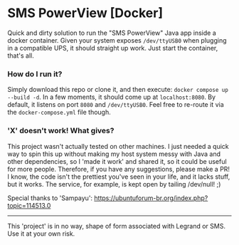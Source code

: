 # SMS PowerView [Docker]

Quick and dirty solution to run the "SMS PowerView" Java app inside a docker container.
Given your system exposes `/dev/ttyUSB0` when plugging in a compatible UPS, it should straight up work. Just start the container, that's all.

### How do I run it?

Simply download this repo or clone it, and then execute: `docker compose up --build -d`. In a few moments, it should come up at `localhost:8080`.
By default, it listens on port `8080` and `/dev/ttyUSB0`. Feel free to re-route it via the `docker-compose.yml` file though.

### 'X' doesn't work! What gives?
This project wasn't actually tested on other machines. I just needed a quick way to spin this up without making my host system messy with Java and other dependencies, so I 'made it work' and shared it, so it could be useful for more people.
Therefore, if you have any suggestions, please make a PR!
I know, the code isn't the prettiest you've seen in your life, and it lacks stuff, but it works. The service, for example, is kept open by tailing /dev/null! ;)

Special thanks to 'Sampayu': https://ubuntuforum-br.org/index.php?topic=114513.0

---

This 'project' is in no way, shape of form associated with Legrand or SMS. Use it at your own risk.
